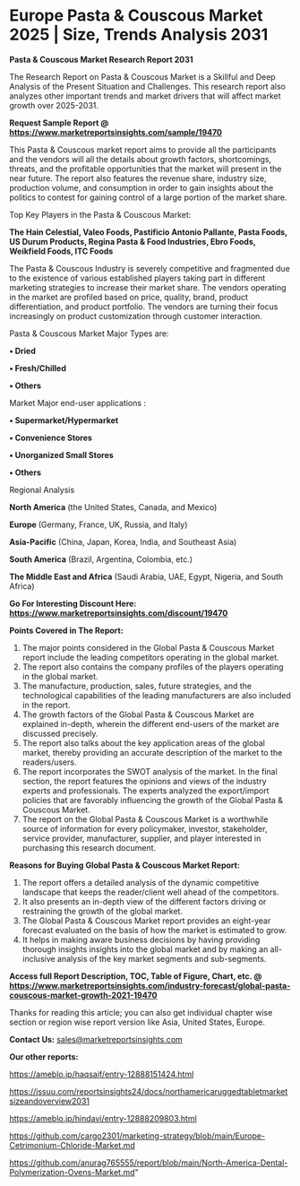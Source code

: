 # Europe Pasta & Couscous Market 2025 | Size, Trends Analysis 2031

<strong>Pasta & Couscous Market Research Report 2031</strong>

The Research Report on Pasta & Couscous Market is a Skillful and Deep Analysis of the Present Situation and Challenges. This research report also analyzes other important trends and market drivers that will affect market growth over 2025-2031.

<strong>Request Sample Report @ <a href=https://www.marketreportsinsights.com/sample/19470>https://www.marketreportsinsights.com/sample/19470</a></strong>

This Pasta & Couscous market report aims to provide all the participants and the vendors will all the details about growth factors, shortcomings, threats, and the profitable opportunities that the market will present in the near future. The report also features the revenue share, industry size, production volume, and consumption in order to gain insights about the politics to contest for gaining control of a large portion of the market share.

Top Key Players in the Pasta & Couscous Market:

<strong>The Hain Celestial, Valeo Foods, Pastificio Antonio Pallante, Pasta Foods, US Durum Products, Regina Pasta & Food Industries, Ebro Foods, Weikfield Foods, ITC Foods</strong>

The Pasta & Couscous Industry is severely competitive and fragmented due to the existence of various established players taking part in different marketing strategies to increase their market share. The vendors operating in the market are profiled based on price, quality, brand, product differentiation, and product portfolio. The vendors are turning their focus increasingly on product customization through customer interaction.

Pasta & Couscous Market Major Types are:

<strong>• Dried

• Fresh/Chilled

• Others</strong>

Market Major end-user applications :

<strong>• Supermarket/Hypermarket

• Convenience Stores

• Unorganized Small Stores

• Others</strong>

Regional Analysis

</u><strong><b>North America</b></strong> (the United States, Canada, and Mexico)

<strong><b>Europe </b></strong>(Germany, France, UK, Russia, and Italy)

<strong><b>Asia-Pacific</b></strong> (China, Japan, Korea, India, and Southeast Asia)

<strong><b>South America</b></strong> (Brazil, Argentina, Colombia, etc.)

<strong><b>The Middle East and Africa</b></strong> (Saudi Arabia, UAE, Egypt, Nigeria, and South Africa)

<strong>Go For Interesting Discount Here: <a href=https://www.marketreportsinsights.com/discount/19470>https://www.marketreportsinsights.com/discount/19470</a></strong>

<strong>Points Covered in The Report:</strong>
<ol>
  <li>The major points considered in the Global Pasta & Couscous Market report include the leading competitors operating in the global market.</li>
  <li>The report also contains the company profiles of the players operating in the global market.</li>
  <li>The manufacture, production, sales, future strategies, and the technological capabilities of the leading manufacturers are also included in the report.</li>
  <li>The growth factors of the Global Pasta & Couscous Market are explained in-depth, wherein the different end-users of the market are discussed precisely.</li>
  <li>The report also talks about the key application areas of the global market, thereby providing an accurate description of the market to the readers/users.</li>
  <li>The report incorporates the SWOT analysis of the market. In the final section, the report features the opinions and views of the industry experts and professionals. The experts analyzed the export/import policies that are favorably influencing the growth of the Global Pasta & Couscous Market.</li>
  <li>The report on the Global Pasta & Couscous Market is a worthwhile source of information for every policymaker, investor, stakeholder, service provider, manufacturer, supplier, and player interested in purchasing this research document.</li>
</ol>
<strong>Reasons for Buying Global Pasta & Couscous Market Report:</strong>

<ol>
  <li>The report offers a detailed analysis of the dynamic competitive landscape that keeps the reader/client well ahead of the competitors.</li>
  <li>It also presents an in-depth view of the different factors driving or restraining the growth of the global market.</li>
  <li>The Global Pasta & Couscous Market report provides an eight-year forecast evaluated on the basis of how the market is estimated to grow.</li>
  <li>It helps in making aware business decisions by having providing thorough insights insights into the global market and by making an all-inclusive analysis of the key market segments and sub-segments.</li>
</ol>
<strong>Access full Report Description, TOC, Table of Figure, Chart, etc. @ <a href=https://www.marketreportsinsights.com/industry-forecast/global-pasta-couscous-market-growth-2021-19470>https://www.marketreportsinsights.com/industry-forecast/global-pasta-couscous-market-growth-2021-19470</a></strong>


Thanks for reading this article; you can also get individual chapter wise section or region wise report version like Asia, United States, Europe.

<strong>Contact Us:</strong>
sales@marketreportsinsights.com

<strong>Our other reports:</strong>

<a href=https://ameblo.jp/haqsaif/entry-12888151424.html>https://ameblo.jp/haqsaif/entry-12888151424.html</a>

<a href=https://issuu.com/reportsinsights24/docs/northamericaruggedtabletmarketsizeandoverview2031>https://issuu.com/reportsinsights24/docs/northamericaruggedtabletmarketsizeandoverview2031</a>

<a href=https://ameblo.jp/hindavi/entry-12888209803.html>https://ameblo.jp/hindavi/entry-12888209803.html</a>

<a href=https://github.com/cargo2301/marketing-strategy/blob/main/Europe-Cetrimonium-Chloride-Market.md>https://github.com/cargo2301/marketing-strategy/blob/main/Europe-Cetrimonium-Chloride-Market.md</a>

<a href=https://github.com/anurag765555/report/blob/main/North-America-Dental-Polymerization-Ovens-Market.md>https://github.com/anurag765555/report/blob/main/North-America-Dental-Polymerization-Ovens-Market.md</a>"
